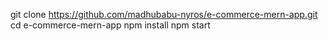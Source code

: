 git clone https://github.com/madhubabu-nyros/e-commerce-mern-app.git
cd e-commerce-mern-app
npm install
npm start
